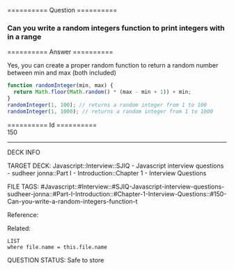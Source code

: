========== Question ==========  

### Can you write a random integers function to print integers with in a range  

========== Answer ==========  

Yes, you can create a proper random function to return a random number between
min and max (both included)

```javascript
function randomInteger(min, max) {
  return Math.floor(Math.random() * (max - min + 1)) + min;
}
randomInteger(1, 100); // returns a random integer from 1 to 100
randomInteger(1, 1000); // returns a random integer from 1 to 1000
```

========== Id ==========  
150

---

DECK INFO

TARGET DECK: Javascript::Interview::SJIQ - Javascript interview questions - sudheer jonna::Part I - Introduction::Chapter 1 - Interview Questions

FILE TAGS: #Javascript::#Interview::#SJIQ-Javascript-interview-questions-sudheer-jonna::#Part-I-Introduction::#Chapter-1-Interview-Questions::#150-Can-you-write-a-random-integers-function-t

Reference:

Related:

```dataview
LIST
where file.name = this.file.name
```

QUESTION STATUS: Safe to store
